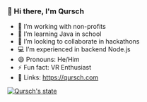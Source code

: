 ### 👋 Hi there, I'm Qursch
- 🔭 I’m working with non-profits
- 🌱 I’m learning Java in school
- 👯 I’m looking to collaborate in hackathons
- 💻 I’m experienced in backend Node.js
- 😄 Pronouns: He/Him
- ⚡ Fun fact: VR Enthusiast
- 🔗 Links: https://qursch.com

[![Qursch's state](https://github-readme-stats.vercel.app/api?username=qursch&count_private=true&show_icons=true&theme=github_dark)](https://github.com/anuraghazra/github-readme-stats)
